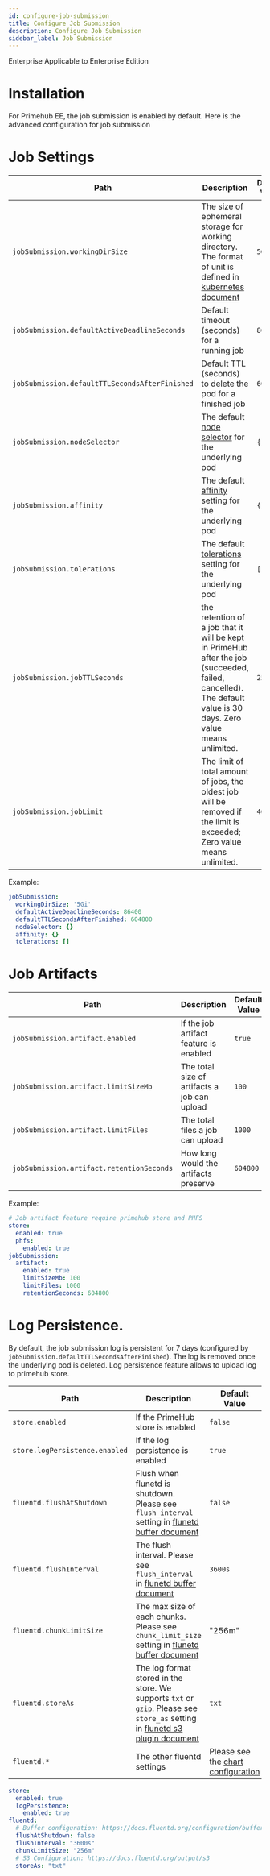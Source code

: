 ```yaml
---
id: configure-job-submission
title: Configure Job Submission
description: Configure Job Submission
sidebar_label: Job Submission
---
```



<div class="label-sect">
  <div class="ee-only tooltip">Enterprise
    <span class="tooltiptext">Applicable to Enterprise Edition</span>
  </div>
</div>

# Installation

For Primehub EE, the job submission is enabled by default. Here is the advanced configuration for job submission

# Job Settings

Path | Description | Default Value
--- | ----- | -----------------------
`jobSubmission.workingDirSize` | The size of ephemeral storage for working directory. The format of unit is defined in [kubernetes document](https://kubernetes.io/docs/concepts/configuration/manage-compute-resources-container/) | `5Gi`
`jobSubmission.defaultActiveDeadlineSeconds` | Default timeout (seconds) for a running job | `86400`
`jobSubmission.defaultTTLSecondsAfterFinished` | Default TTL (seconds) to delete the pod for a finished job | `604800`
`jobSubmission.nodeSelector` | The default [node selector](https://kubernetes.io/docs/concepts/configuration/assign-pod-node/#nodeselector) for the underlying pod | `{}`
`jobSubmission.affinity` | The default [affinity](https://kubernetes.io/docs/concepts/configuration/assign-pod-node/#affinity-and-anti-affinity) setting for the underlying pod | `{}`
`jobSubmission.tolerations` | The default [tolerations](https://kubernetes.io/docs/concepts/configuration/taint-and-toleration/) setting for the underlying pod | `[]`
`jobSubmission.jobTTLSeconds` | the retention of a job that it will be kept in PrimeHub after the job (succeeded, failed, cancelled). The default value is 30 days. Zero value means unlimited. | `2592000`
`jobSubmission.jobLimit` | The limit of total amount of jobs, the oldest job will be removed if the limit is exceeded; Zero value means unlimited. | `4000`

Example:

``` yaml
jobSubmission:
  workingDirSize: '5Gi'
  defaultActiveDeadlineSeconds: 86400
  defaultTTLSecondsAfterFinished: 604800
  nodeSelector: {}
  affinity: {}
  tolerations: []
```

# Job Artifacts

Path | Description | Default Value
--- | ----- | -----------------------
`jobSubmission.artifact.enabled` | If the job artifact feature is enabled | `true`
`jobSubmission.artifact.limitSizeMb` | The total size of artifacts a job can upload | `100`
`jobSubmission.artifact.limitFiles` | The total files a job can upload | `1000`
`jobSubmission.artifact.retentionSeconds` | How long would the artifacts preserve | `604800`

Example:

``` yaml
# Job artifact feature require primehub store and PHFS
store:
  enabled: true
  phfs:
    enabled: true
jobSubmission:
  artifact:
    enabled: true
    limitSizeMb: 100
    limitFiles: 1000
    retentionSeconds: 604800
```

# Log Persistence.

By default, the job submission log is persistent for 7 days (configured by `jobSubmission.defaultTTLSecondsAfterFinished`). The log is removed once the underlying pod is deleted. Log persistence feature allows to upload log to primehub store.

Path | Description | Default Value
--- | ----- | -----------------------
`store.enabled` | If the PrimeHub store is enabled | `false`
`store.logPersistence.enabled` | If the log persistence is enabled | `true`
`fluentd.flushAtShutdown` | Flush when flunetd is shutdown. Please see `flush_interval` setting in [flunetd buffer document](https://docs.fluentd.org/configuration/buffer-section) | `false`
`fluentd.flushInterval` | The flush interval. Please see `flush_interval` in [flunetd buffer document](https://docs.fluentd.org/configuration/buffer-section) |  `3600s`
`fluentd.chunkLimitSize` | The max size of each chunks. Please see `chunk_limit_size` setting in [flunetd buffer document](https://docs.fluentd.org/configuration/buffer-section) | "256m"
`fluentd.storeAs` | The log format stored in the store. We supports `txt` or `gzip`. Please see `store_as` setting in [flunetd s3 plugin document](https://docs.fluentd.org/output/s3) | `txt`
`fluentd.*` | The other fluentd settings | Please see the [chart configuration](../references/primehub_chart)


``` yaml
store:
  enabled: true
  logPersistence:
    enabled: true
fluentd:
  # Buffer configuration: https://docs.fluentd.org/configuration/buffer-section
  flushAtShutdown: false
  flushInterval: "3600s"
  chunkLimitSize: "256m"
  # S3 Configuration: https://docs.fluentd.org/output/s3
  storeAs: "txt"
```